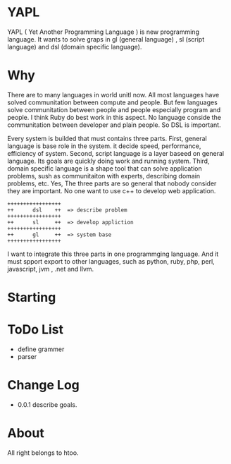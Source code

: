 YAPL
=====

YAPL ( Yet Another Programming Language ) is new programming language. It wants to solve graps in gl (general language) , sl (script language) and dsl (domain specific language).

Why
====

There are to many languages in world unitl now. All most languages have solved communitation between compute and people. But few languages solve communitation between people and people especially program and people. I think Ruby do best work in this aspect. No language conside the communitation between developer and plain people. So DSL is important.

Every system is builded that must contains three parts. First, general language is base role in the system. it decide speed, performance, efficiency of system. Second, script language is a layer baseed on general language. Its goals are quickly doing work and running system. Third, domain specific language is a shape tool that can solve application problems, sush as communitaiton with experts, describing domain problems, etc. Yes, The three parts are so general that nobody consider they are important. No one want to use c++ to develop web application.

```
+++++++++++++++++
++      dsl    ++  => describe problem
+++++++++++++++++
++      sl     ++  => develop appliction
+++++++++++++++++
++      gl     ++  => system base
+++++++++++++++++

```

I want to integrate this three parts in one programmging language. And it must spport export to other languages, such as python, ruby, php, perl, javascript, jvm , .net and llvm.

Starting
========

ToDo List
=========

* define grammer
* parser

Change Log
==========
* 0.0.1 describe goals.

About
=====

All right belongs to htoo.
